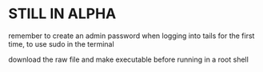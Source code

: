 # STILL IN ALPHA


remember to create an admin password when logging into tails for the first time, to use sudo in the terminal


download the raw file and make executable before running in a root shell